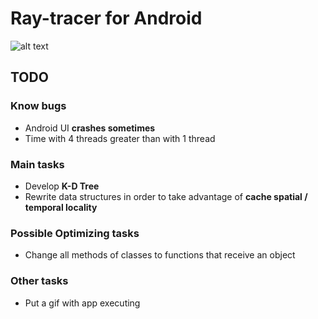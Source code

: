 # Ray-tracer for Android

![alt text](https://github.com/PTPuscas/MobileRayTracer/blob/master/Example.png)

## TODO

### Know bugs

* Android UI **crashes sometimes**
* Time with 4 threads greater than with 1 thread

### Main tasks

* Develop **K-D Tree**
* Rewrite data structures in order to take advantage of **cache spatial / temporal locality**

### Possible Optimizing tasks

* Change all methods of classes to functions that receive an object

### Other tasks

* Put a gif with app executing